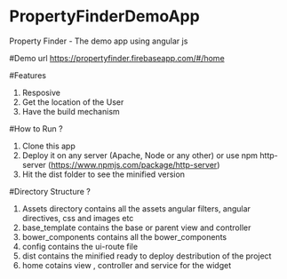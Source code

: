 # PropertyFinderDemoApp
Property Finder - The demo app using angular js

#Demo
url https://propertyfinder.firebaseapp.com/#/home

#Features
1) Resposive<br />
2) Get the location of the User<br />
3) Have the build mechanism<br />

#How to Run ?
1) Clone this app<br />
2) Deploy it on any server (Apache, Node or any other) or use npm http-server (https://www.npmjs.com/package/http-server)<br/>
3) Hit the dist folder to see the minified version<br />


#Directory Structure ?
1) Assets directory contains all the assets angular filters, angular directives, css and images etc<br />
2) base_template contains the base or parent view and controller<br />
3) bower_components contains all the bower_components<br />
4) config contains the ui-route file<br />
5) dist contains the minified ready to deploy destribution of the project<br />
6) home cotains view , controller and service for the widget<br />




